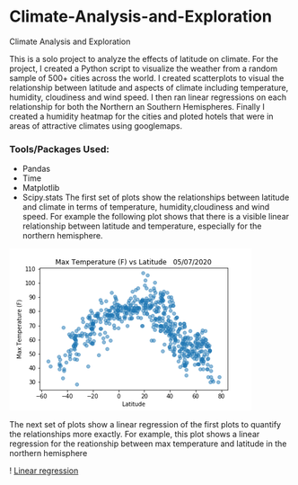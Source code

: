 # Climate-Analysis-and-Exploration
Climate Analysis and Exploration

This is a solo project to analyze the effects of latitude on climate. For the project, I created a Python script to visualize the weather from a random sample of 500+ cities across the world. I created scatterplots to visual the relationship between latitude and aspects of climate including temperature, humidity, cloudiness and wind speed.
I then ran linear regressions on each relationship for both the Northern an Southern Hemispheres.
Finally I created a humidity heatmap for the cities and ploted hotels that were in areas of attractive climates using googlemaps.
### Tools/Packages Used:
* Pandas
* Time
* Matplotlib
* Scipy.stats
 The first set of plots show the relationships between latitude and climate in terms of temperature, humidity,cloudiness and wind speed. For example the following plot shows that there is a visible linear relationship between latitude and temperature, especially for the northern hemisphere.

![Temperature vs Latitude Plot](/output_data/Temp_Lat.png)

The next set of plots show a linear regression of the first plots to quantify the relationships more exactly. For example, this plot shows a linear regression for the reationship between max temperature and latitude in the northern hemisphere

! [Linear regression](/output_data/Hum_Lat.png)
